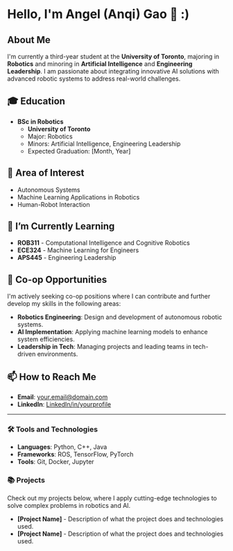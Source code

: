 # Hello, I'm Angel (Anqi) Gao 👋 :) 

## About Me
I'm currently a third-year student at the **University of Toronto**, majoring in **Robotics** and minoring in **Artificial Intelligence** and **Engineering Leadership**. I am passionate about integrating innovative AI solutions with advanced robotic systems to address real-world challenges. 

## 🎓 Education
- **BSc in Robotics**
  - **University of Toronto**
  - Major: Robotics
  - Minors: Artificial Intelligence, Engineering Leadership
  - Expected Graduation: [Month, Year]

## 🤖 Area of Interest
- Autonomous Systems
- Machine Learning Applications in Robotics
- Human-Robot Interaction

## 🌱 I’m Currently Learning
- **ROB311** - Computational Intelligence and Cognitive Robotics
- **ECE324** - Machine Learning for Engineers
- **APS445** - Engineering Leadership

## 🚀 Co-op Opportunities
I'm actively seeking co-op positions where I can contribute and further develop my skills in the following areas:
- **Robotics Engineering**: Design and development of autonomous robotic systems.
- **AI Implementation**: Applying machine learning models to enhance system efficiencies.
- **Leadership in Tech**: Managing projects and leading teams in tech-driven environments.

## 📫 How to Reach Me
- **Email**: [your.email@domain.com](mailto:your.email@domain.com)
- **LinkedIn**: [LinkedIn/in/yourprofile](https://www.linkedin.com/in/yourprofile)

---

### 🛠️ Tools and Technologies
- **Languages**: Python, C++, Java
- **Frameworks**: ROS, TensorFlow, PyTorch
- **Tools**: Git, Docker, Jupyter

### 📚 Projects
Check out my projects below, where I apply cutting-edge technologies to solve complex problems in robotics and AI.

- **[Project Name]** - Description of what the project does and technologies used.
- **[Project Name]** - Description of what the project does and technologies used.
